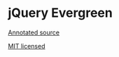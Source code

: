 # jQuery Evergreen

[Annotated source](http://webpro.github.io/jquery-evergreen)

[MIT licensed](http://webpro.mit-license.org)
